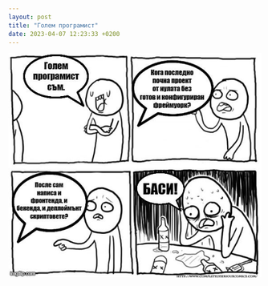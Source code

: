 ```yaml
---
layout: post
title: "Голем програмист"
date: 2023-04-07 12:23:33 +0200
---
```

![Голем програмист](/assets/images/i-am-big.jfif)